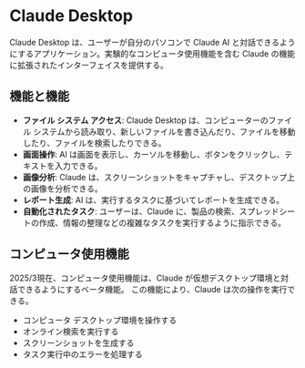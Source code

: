 # Claude Desktop

Claude Desktop は、ユーザーが自分のパソコンで Claude AI と対話できるようにするアプリケーション。実験的なコンピュータ使用機能を含む Claude の機能に拡張されたインターフェイスを提供する。

## 機能と機能

- **ファイル システム アクセス**:
   Claude Desktop は、コンピューターのファイル システムから読み取り、新しいファイルを書き込んだり、ファイルを移動したり、ファイルを検索したりできる。
- **画面操作**:
   AI は画面を表示し、カーソルを移動し、ボタンをクリックし、テキストを入力できる。
- **画像分析**:
   Claude は、スクリーンショットをキャプチャし、デスクトップ上の画像を分析できる。
- **レポート生成**:
   AI は、実行するタスクに基づいてレポートを生成できる。
- **自動化されたタスク**:
   ユーザーは、Claude に、製品の検索、スプレッドシートの作成、情報の整理などの複雑なタスクを実行するように指示できる。

## コンピュータ使用機能

2025/3現在、コンピュータ使用機能は、Claude が仮想デスクトップ環境と対話できるようにするベータ機能。
この機能により、Claude は次の操作を実行できる。

- コンピュータ デスクトップ環境を操作する
- オンライン検索を実行する
- スクリーンショットを生成する
- タスク実行中のエラーを処理する
